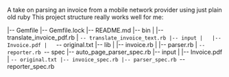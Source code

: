 A take on parsing an invoice from a mobile network provider using just plain old ruby
This project structure really works well for me:

|-- Gemfile
|-- Gemfile.lock
|-- README.md
|-- bin
|   |-- translate_invoice_pdf.rb
|   `-- translate_invoice_text.rb
|-- input
|   |-- Invoice.pdf
|   `-- original.txt
|-- lib
|   |-- invoice.rb
|   |-- parser.rb
|   `-- reporter.rb
`-- spec
    |-- auto_page_parser_spec.rb
    |-- input
    |   |-- Invoice.pdf
    |   `-- original.txt
    |-- invoice_spec.rb
    |-- parser_spec.rb
    `-- reporter_spec.rb
